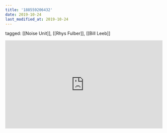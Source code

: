 ```yaml
---
title: '188559206432'
date: 2019-10-24
last_modified_at: 2019-10-24
---
```

tagged: [[Noise Unit]], [[Rhys Fulber]], [[Bill Leeb]]
<iframe allow="accelerometer; autoplay; clipboard-write; encrypted-media; gyroscope; picture-in-picture" allowfullscreen="" frameborder="0" height="281" id="youtube_iframe" src="https://www.youtube.com/embed/XIJPKSfmJsw?feature=oembed&amp;enablejsapi=1&amp;origin=https://safe.txmblr.com&amp;wmode=opaque" width="500"></iframe>